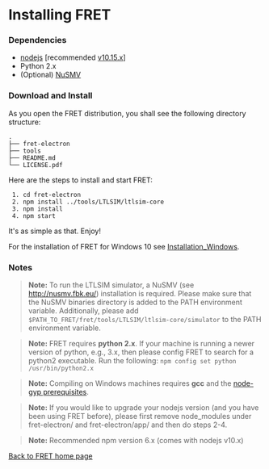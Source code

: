 # Installing FRET

### Dependencies

 * [nodejs](https://nodejs.org/en/about/) [recommended [v10.15.x](https://nodejs.org/download/release/v10.15.3/)]
 * Python 2.x
 * (Optional) [NuSMV](http://nusmv.fbk.eu/)

### Download and Install

As you open the FRET distribution, you shall see the following directory structure:

```
.
├── fret-electron
├── tools
├── README.md
└── LICENSE.pdf
```

Here are the steps to install and start FRET:

     1. cd fret-electron
     2. npm install ../tools/LTLSIM/ltlsim-core
     3. npm install
     4. npm start

It's as simple as that. Enjoy!

For the installation of FRET for Windows 10 see [Installation_Windows](installation_windows.md).

### Notes

> __Note:__ To run the LTLSIM simulator, a NuSMV (see http://nusmv.fbk.eu/) installation is required. Please make sure that the NuSMV binaries directory is added to the PATH environment variable. Additionally, please add `$PATH_TO_FRET/fret/tools/LTLSIM/ltlsim-core/simulator` to the PATH environment variable.

> __Note:__ FRET requires **python 2.x**. If your machine is running a newer version of python, e.g., 3.x, then please config FRET to search for a python2 executable. Run the following: `npm config set python /usr/bin/python2.x`

> __Note:__ Compiling on Windows machines requires  **gcc** and the [node-gyp prerequisites](https://github.com/nodejs/node-gyp#on-windows).

> __Note:__ If you would like to upgrade your nodejs version (and you have been using FRET before), please first remove node_modules under fret-electron/ and fret-electron/app/ and then do steps 2-4.

>__Note:__ Recommended npm version 6.x (comes with nodejs v10.x)

[Back to FRET home page](./userManual.md)
